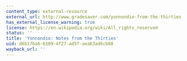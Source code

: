 ```yaml
---
content_type: external-resource
external_url: http://www.gradesaver.com/yonnondio-from-the-thirties
has_external_license_warning: true
license: https://en.wikipedia.org/wiki/All_rights_reserved
status: ''
title: 'Yonnondio: Notes from the Thirties'
uid: d6b17ba6-6109-4f27-ad5f-aea63ad6cb68
wayback_url: ''
---
```

